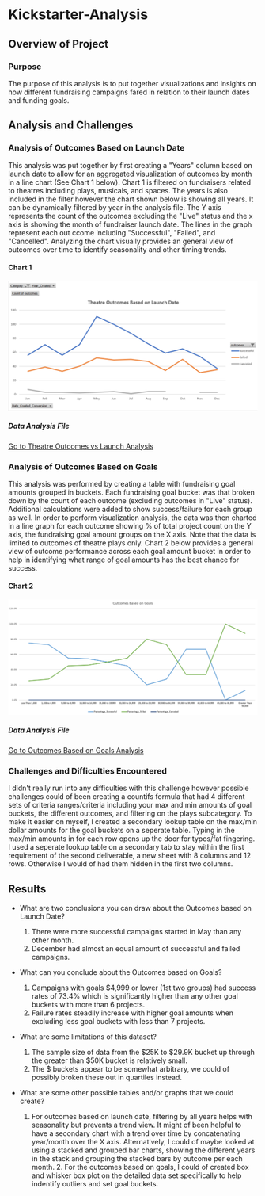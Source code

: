 # Kickstarter-Analysis

## Overview of Project

### Purpose

The purpose of this analysis is to put together visualizations and insights on how different fundraising campaigns fared in relation to their launch dates and funding goals.  

## Analysis and Challenges

### Analysis of Outcomes Based on Launch Date

This analysis was put together by first creating a "Years" column based on launch date to allow for an aggregated visualization of outcomes by month in a line chart (See Chart 1 below). Chart 1 is filtered on fundraisers related to theatres including plays, musicals, and spaces.  The years is also included in the filter however the chart shown below is showing all years.  It can be dynamically filtered by year in the analysis file.   The Y axis represents the count of the outcomes excluding the "Live" status and the x axis is showing the month of fundraiser launch date.  The lines in the graph represent each out ccome including "Successful", "Failed", and "Cancelled".  Analyzing the chart visually provides an general view of outcomes over time to identify seasonality and other timing trends.

#### Chart 1

![](Theatre_Outcomes_vs_Launch.png)

##### Data Analysis File
 [Go to Theatre Outcomes vs Launch Analysis](https://github.com/sbretag/kickstarter-analysis/blob/main/Resources/Kickstarter_Challenge.xlsx)
 


### Analysis of Outcomes Based on Goals

This analysis was performed by creating a table with fundraising goal amounts grouped in buckets.  Each fundraising goal bucket was that broken down by the count of each outcome (excluding outcomes in "Live" status).  Additional calculations were added to show success/failure for each group as well.  In order to perform visualization analysis, the data was then charted in a line graph for each outcome showing % of total project count on the Y axis, the fundraising goal amount groups on the X axis.  Note that the data is limited to outcomes of theatre plays only.  Chart 2 below provides a general view of outcome performance across each goal amount bucket in order to help in identifying what range of goal amounts has the best chance for success.

#### Chart 2

![](Outcomes_vs_Goals.png)

##### Data Analysis File
 [Go to Outcomes Based on Goals Analysis](https://github.com/sbretag/kickstarter-analysis/blob/main/Resources/Kickstarter_Challenge.xlsx)
 
### Challenges and Difficulties Encountered

I didn't really run into any difficulties with this challenge however possible challenges could of been creating a countifs formula that had 4 different sets of criteria ranges/criteria including your max and min amounts of goal buckets, the different outcomes, and filtering on the plays subcategory.  To make it easier on myself, I created a secondary lookup table on the max/min dollar amounts for the goal buckets on a seperate table.  Typing in the max/min amounts in for each row opens up the door for typos/fat fingering.  I used a seperate lookup table on a secondary tab to stay within the first requirement of the second deliverable, a new sheet with 8 columns and 12 rows.  Otherwise I would of had them hidden in the first two columns.

## Results

- What are two conclusions you can draw about the Outcomes based on Launch Date?

	1. There were more successful campaigns started in May than any other month.
	2. December had almost an equal amount of successful and failed campaigns.

- What can you conclude about the Outcomes based on Goals?
	1. Campaigns with goals $4,999 or lower (1st two groups) had success rates of 73.4% which is significantly higher than any other goal buckets with more than 6 projects. 
	2. Failure rates steadily increase with higher goal amounts when excluding less goal buckets with less than 7 projects.

- What are some limitations of this dataset?
	1. The sample size of data from the $25K to $29.9K bucket up through the greater than $50K bucket is relatively small.
	2. The $ buckets appear to be somewhat arbitrary, we could of possibly broken these out in quartiles instead. 
 

- What are some other possible tables and/or graphs that we could create?

	1. For outcomes based on launch date, filtering by all years helps with seasonality but prevents a trend view.  It might of been helpful to have a secondary chart with a 	     trend over time by concatenating year/month over the X axis.  Alternatively, I could of maybe looked at using a stacked and grouped bar charts, showing the different 	      years in the stack and grouping the stacked bars by outcome per each month.
        2. For the outcomes based on goals, I could of created box and whisker box plot on the detailed data set specifically to help indentify outliers and set goal buckets.

